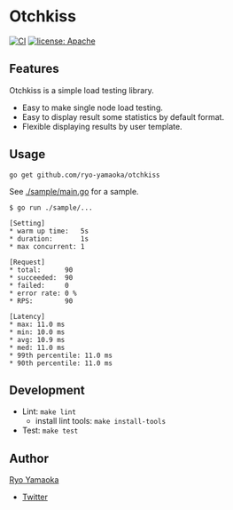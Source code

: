 # Otchkiss

[![CI](https://github.com/ryo-yamaoka/otchkiss/actions/workflows/go.yml/badge.svg)](https://github.com/ryo-yamaoka/otchkiss/actions/workflows/go.yml)
[![license: Apache](https://img.shields.io/badge/license-Apache-blue.svg?style=flat-square)](LICENSE)

## Features

Otchkiss is a simple load testing library.

* Easy to make single node load testing.
* Easy to display result some statistics by default format.
* Flexible displaying results by user template.

## Usage

`go get github.com/ryo-yamaoka/otchkiss`

See [./sample/main.go](./sample/main.go) for a sample.

```
$ go run ./sample/...

[Setting]
* warm up time:   5s
* duration:       1s
* max concurrent: 1

[Request]
* total:      90
* succeeded:  90
* failed:     0
* error rate: 0 %
* RPS:        90

[Latency]
* max: 11.0 ms
* min: 10.0 ms
* avg: 10.9 ms
* med: 11.0 ms
* 99th percentile: 11.0 ms
* 90th percentile: 11.0 ms
```

## Development

* Lint: `make lint`
    * install lint tools: `make install-tools`
* Test: `make test`

## Author

[Ryo Yamaoka](https://github.com/ryo-yamaoka)

* [Twitter](https://twitter.com/mountainhill14)
